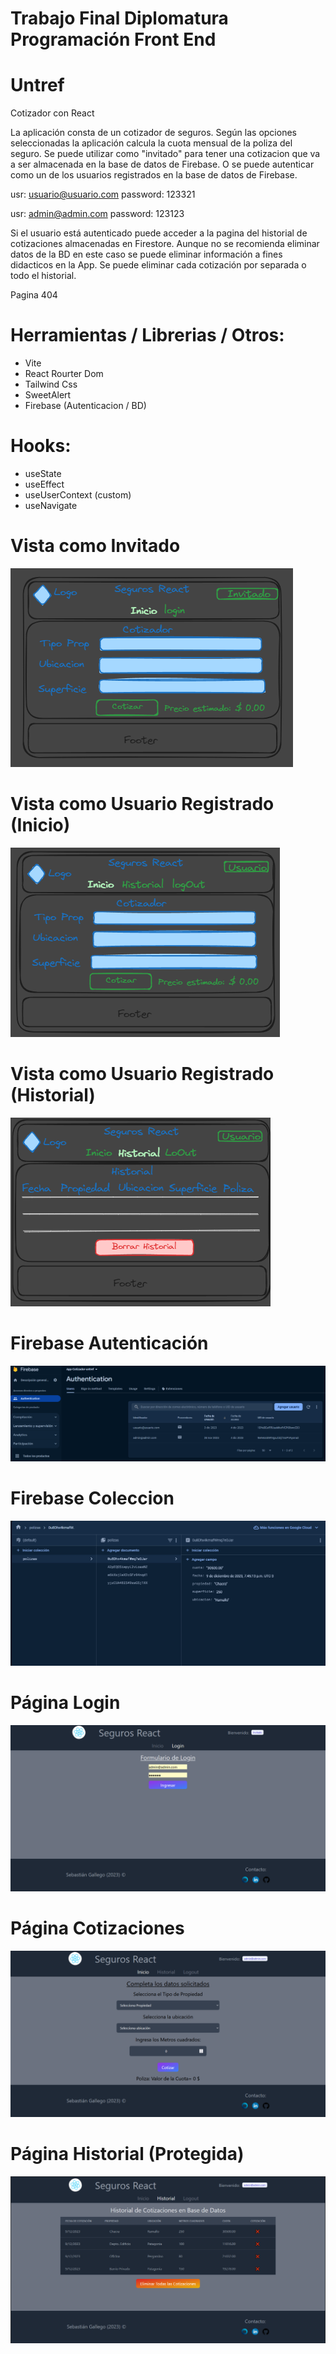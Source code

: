 # Trabajo Final Diplomatura Programación Front End

# Untref

Cotizador con React

La aplicación consta de un cotizador de seguros. Según las opciones seleccionadas la aplicación calcula la cuota mensual de la poliza del seguro.
Se puede utilizar como "invitado" para tener una cotizacion que va a ser almacenada en la base de datos de Firebase.
O se puede autenticar como un de los usuarios registrados en la base de datos de Firebase. 

usr: usuario@usuario.com
password: 123321

usr: admin@admin.com
password: 123123

Si el usuario está autenticado puede acceder a la pagina del historial de cotizaciones almacenadas en Firestore.
Aunque no se recomienda eliminar datos de la BD en este caso se puede eliminar información a fines didacticos en la App.
Se puede eliminar cada cotización por separada o todo el historial.

Pagina 404

# Herramientas / Librerias / Otros:

- Vite
- React Rourter Dom
- Tailwind Css
- SweetAlert
- Firebase (Autenticacion / BD)

# Hooks:

- useState
- useEffect
- useUserContext (custom)
- useNavigate

# Vista como Invitado

![Imagen Inicio Invitado](/imgReadme.md/image-2.png)

# Vista como Usuario Registrado (Inicio)

![Imagen Inicio Usuario](/imgReadme.md/image-3.png)

# Vista como Usuario Registrado (Historial)

![imagen Historial Usuario](/imgReadme.md/image-4.png)

# Firebase Autenticación

![Ventana Autenticación](/imgReadme.md/image5.png)

# Firebase Coleccion

![Coleccion Polizas](/imgReadme.md/image1.png)

# Página Login

![Alt text](/imgReadme.md/image6.png)

# Página Cotizaciones

![Alt text](/imgReadme.md/image7.png)

# Página Historial (Protegida)

![Alt text](/imgReadme.md/image8.png)
